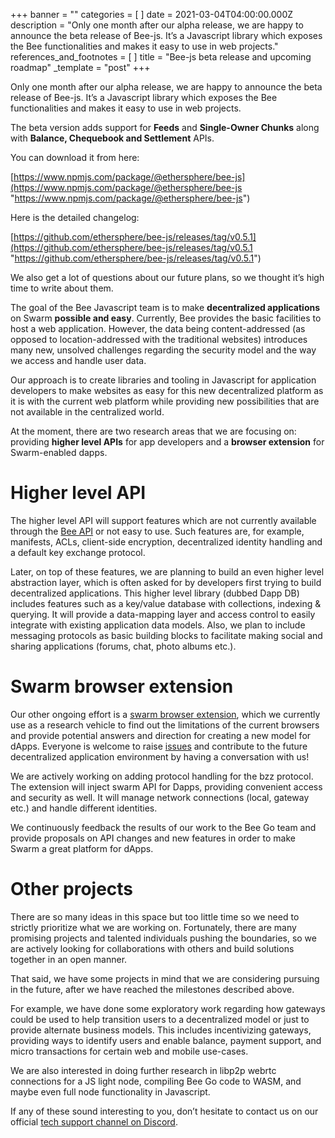 +++
banner = ""
categories = [ ]
date = 2021-03-04T04:00:00.000Z
description = "Only one month after our alpha release, we are happy to announce the beta release of Bee-js. It’s a Javascript library which exposes the Bee functionalities and makes it easy to use in web projects."
references_and_footnotes = [ ]
title = "Bee-js beta release and upcoming roadmap"
_template = "post"
+++

Only one month after our alpha release, we are happy to announce the beta release of Bee-js. It’s a Javascript library which exposes the Bee functionalities and makes it easy to use in web projects.

The beta version adds support for **Feeds** and **Single-Owner Chunks** along with **Balance, Chequebook and Settlement** APIs.

You can download it from here:

[https://www.npmjs.com/package/@ethersphere/bee-js](https://www.npmjs.com/package/@ethersphere/bee-js "https://www.npmjs.com/package/@ethersphere/bee-js")

Here is the detailed changelog:

[https://github.com/ethersphere/bee-js/releases/tag/v0.5.1](https://github.com/ethersphere/bee-js/releases/tag/v0.5.1 "https://github.com/ethersphere/bee-js/releases/tag/v0.5.1")

We also get a lot of questions about our future plans, so we thought it’s high time to write about them.

The goal of the Bee Javascript team is to make **decentralized applications** on Swarm **possible and easy**. Currently, Bee provides the basic facilities to host a web application. However, the data being content-addressed (as opposed to location-addressed with the traditional websites) introduces many new, unsolved challenges regarding the security model and the way we access and handle user data.

Our approach is to create libraries and tooling in Javascript for application developers to make websites as easy for this new decentralized platform as it is with the current web platform while providing new possibilities that are not available in the centralized world.

At the moment, there are two research areas that we are focusing on: providing **higher level APIs** for app developers and a **browser extension** for Swarm-enabled dapps.

# Higher level API

The higher level API will support features which are not currently available through the [Bee API](https://docs.ethswarm.org/api/) or not easy to use. Such features are, for example, manifests, ACLs, client-side encryption, decentralized identity handling and a default key exchange protocol.

Later, on top of these features, we are planning to build an even higher level abstraction layer, which is often asked for by developers first trying to build decentralized applications. This higher level library (dubbed Dapp DB) includes features such as a key/value database with collections, indexing & querying. It will provide a data-mapping layer and access control to easily integrate with existing application data models. Also, we plan to include messaging protocols as basic building blocks to facilitate making social and sharing applications (forums, chat, photo albums etc.).

# Swarm browser extension

Our other ongoing effort is a [swarm browser extension](https://github.com/ethersphere/swarm-extension), which we currently use as a research vehicle to find out the limitations of the current browsers and provide potential answers and direction for creating a new model for dApps. Everyone is welcome to raise [issues](https://github.com/ethersphere/swarm-extension/issues) and contribute to the future decentralized application environment by having a conversation with us!

We are actively working on adding protocol handling for the bzz protocol. The extension will inject swarm API for Dapps, providing convenient access and security as well. It will manage network connections (local, gateway etc.) and handle different identities.

We continuously feedback the results of our work to the Bee Go team and provide proposals on API changes and new features in order to make Swarm a great platform for dApps.

# Other projects

There are so many ideas in this space but too little time so we need to strictly prioritize what we are working on. Fortunately, there are many promising projects and talented individuals pushing the boundaries, so we are actively looking for collaborations with others and build solutions together in an open manner.

That said, we have some projects in mind that we are considering pursuing in the future, after we have reached the milestones described above.

For example, we have done some exploratory work regarding how gateways could be used to help transition users to a decentralized model or just to provide alternate business models. This includes incentivizing gateways, providing ways to identify users and enable balance, payment support, and micro transactions for certain web and mobile use-cases.

We are also interested in doing further research in libp2p webrtc connections for a JS light node, compiling Bee Go code to WASM, and maybe even full node functionality in Javascript.

If any of these sound interesting to you, don’t hesitate to contact us on our official [tech support channel on Discord](https://discord.gg/ykCupZMuww).
